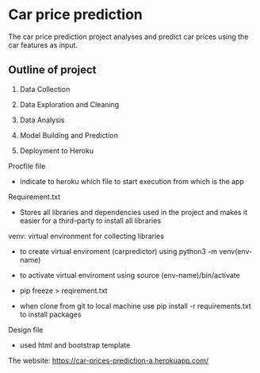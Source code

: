 


# **Car price prediction**
The car price prediction project analyses and predict car prices using the car features as input.

## Outline of project
1. Data Collection

2. Data Exploration and Cleaning

3. Data Analysis

4. Model Building and Prediction

5. Deployment to Heroku


Procfile file
* indicate to heroku which file to start execution from which is the app

Requirement.txt
* Stores all libraries and dependencies used in the project and makes it easier for a third-party to install all libraries

venv: virtual environment for collecting libraries
* to create virtual enviroment (carpredictor) using python3 -m venv(env-name)

* to activate virtual enviroment using source (env-name)/bin/activate

* pip freeze > reqirement.txt

* when clone from git to local machine use pip install -r requirements.txt to install packages

 Design file
 * used html and bootstrap template

 The website: https://car-prices-prediction-a.herokuapp.com/

